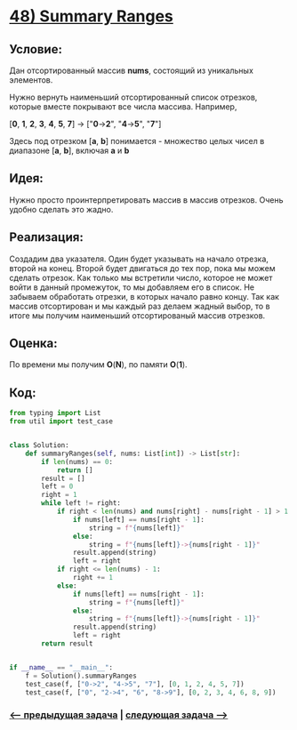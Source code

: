 # [**48) Summary Ranges**](https://leetcode.com/problems/summary-ranges/description/)

## **Условие:**

Дан отсортированный массив **nums**, состоящий из уникальных элементов.

Нужно вернуть наименьший отсортированный список отрезков, которые вместе покрывают все числа массива. Например,

[**0**, **1**, **2**, **3**, **4**, **5**, **7**] -> ["**0**->**2**", "**4**->**5**", "**7**"]

Здесь под отрезком [**a**, **b**] понимается - множество целых чисел в диапазоне [**a**, **b**], включая **a** и **b**

## **Идея:**

Нужно просто проинтерпретировать массив в массив отрезков. Очень удобно сделать это жадно.

## **Реализация:**

Создадим два указателя. Один будет указывать на начало отрезка, второй на конец. Второй будет двигаться до тех пор, пока мы можем сделать отрезок. Как только мы встретили число, которое не может войти в данный промежуток, то мы добавляем его в список. Не забываем обработать отрезки, в которых начало равно концу. Так как массив отсортирован и мы каждый раз делаем жадный выбор, то в итоге мы получим наименьший отсортированый массив отрезков.



## **Оценка:**

По времени мы получим **O**(**N**), по памяти **O**(**1**).

## Код:
```python
from typing import List
from util import test_case


class Solution:
    def summaryRanges(self, nums: List[int]) -> List[str]:
        if len(nums) == 0:
            return []
        result = []
        left = 0
        right = 1
        while left != right:
            if right < len(nums) and nums[right] - nums[right - 1] > 1:
                if nums[left] == nums[right - 1]:
                    string = f"{nums[left]}"
                else:
                    string = f"{nums[left]}->{nums[right - 1]}"
                result.append(string)
                left = right
            if right <= len(nums) - 1:
                right += 1
            else:
                if nums[left] == nums[right - 1]:
                    string = f"{nums[left]}"
                else:
                    string = f"{nums[left]}->{nums[right - 1]}"
                result.append(string)
                left = right
        return result


if __name__ == "__main__":
    f = Solution().summaryRanges
    test_case(f, ["0->2", "4->5", "7"], [0, 1, 2, 4, 5, 7])
    test_case(f, ["0", "2->4", "6", "8->9"], [0, 2, 3, 4, 6, 8, 9])

```

### [<-- предыдущая задача](https://github.com/TAskMAster339/PythonAlgorithms/tree/main/47.Longest%20Consecutive%20Sequence) | [следующая задача -->](https://github.com/TAskMAster339/PythonAlgorithms/tree/main/49.Merge%20Intervals)
